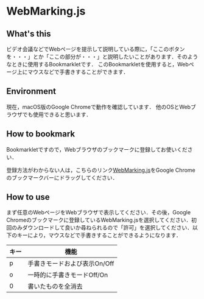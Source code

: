 # WebMarking.js

## What's this
ビデオ会議などでWebページを提示して説明している際に，「ここのボタンを・・・」とか「ここの部分が・・・」と説明したいことがあります．そのようなときに使用するBookmarkletです．
このBookmarkletを使用すると，Webページ上にマウスなどで手書きすることができます．

## Environment

現在，macOS版のGoogle Chromeで動作を確認しています．
他のOSとWebブラウザでも使用できると思います．

## How to bookmark

Bookmarkletですので，Webブラウザのブックマークに登録してお使いください．

登録方法がわからない人は，こちらのリンク<a href="javascript:(()=>{
  })();">WebMarking.js</a>をGoogle Chromeのブックマークバーにドラッグしてください．

## How to use

まず任意のWebページをWebブラウザで表示してください．その後，Google Chromeのブックマークに登録しているWebMarking.jsを選択してください．初回のみダウンロードして良いか尋ねられるので「許可」を選択してください．以下のキーにより，マウスなどで手書きすることができるようになります．

キー | 機能
-|-
p | 手書きモードおよび表示On/Off
o | 一時的に手書きモードOff/On
0 | 書いたものを全消去

